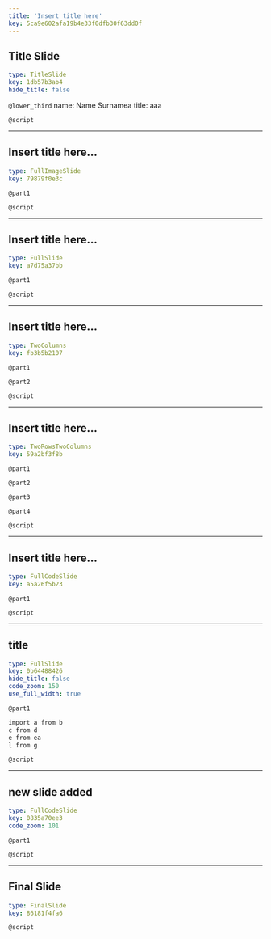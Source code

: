 ```yaml
---
title: 'Insert title here'
key: 5ca9e602afa19b4e33f0dfb30f63dd0f
---
```


## Title Slide

```yaml
type: TitleSlide
key: 1db57b3ab4
hide_title: false
```

`@lower_third`
name: Name Surnamea
title: aaa

`@script`


---

## Insert title here...

```yaml
type: FullImageSlide
key: 79879f0e3c
```

`@part1`


`@script`


---

## Insert title here...

```yaml
type: FullSlide
key: a7d75a37bb
```

`@part1`


`@script`


---

## Insert title here...

```yaml
type: TwoColumns
key: fb3b5b2107
```

`@part1`


`@part2`


`@script`


---

## Insert title here...

```yaml
type: TwoRowsTwoColumns
key: 59a2bf3f8b
```

`@part1`


`@part2`


`@part3`


`@part4`


`@script`


---

## Insert title here...

```yaml
type: FullCodeSlide
key: a5a26f5b23
```

`@part1`


`@script`


---

## title

```yaml
type: FullSlide
key: 0b64488426
hide_title: false
code_zoom: 150
use_full_width: true
```

`@part1`
```r
import a from b
c from d
e from ea
l from g
```

`@script`


---

## new slide added

```yaml
type: FullCodeSlide
key: 0835a70ee3
code_zoom: 101
```

`@part1`


`@script`


---

## Final Slide

```yaml
type: FinalSlide
key: 86181f4fa6
```

`@script`
